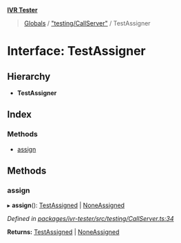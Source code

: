 **[IVR Tester](../README.md)**

> [Globals](../README.md) / ["testing/CallServer"](../modules/_testing_callserver_.md) / TestAssigner

# Interface: TestAssigner

## Hierarchy

* **TestAssigner**

## Index

### Methods

* [assign](_testing_callserver_.testassigner.md#assign)

## Methods

### assign

▸ **assign**(): [TestAssigned](_testing_callserver_.testassigned.md) \| [NoneAssigned](_testing_callserver_.noneassigned.md)

*Defined in [packages/ivr-tester/src/testing/CallServer.ts:34](https://github.com/SketchingDev/ivr-tester/blob/3b9838d/packages/ivr-tester/src/testing/CallServer.ts#L34)*

**Returns:** [TestAssigned](_testing_callserver_.testassigned.md) \| [NoneAssigned](_testing_callserver_.noneassigned.md)
